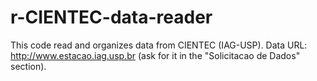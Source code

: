 # r-CIENTEC-data-reader
This code read and organizes data from CIENTEC (IAG-USP). Data URL: http://www.estacao.iag.usp.br (ask for it in the "Solicitacao de Dados" section).
